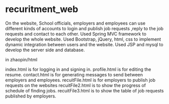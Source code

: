 # recuritment_web
On the website, School officials, employers and employees can use different kinds of accounts to login and publish job requests ,reply to the job requests and contact to each other.
Used Spring MVC framework to develop the whole website.
Used Bootstrap, jQuery, html, css to implement dynamic integration between users and the website.
Used JSP and mysql to develop the server side and database.

in zhaopin/html

index.html is for logging in and signing in.
profile.html is for editing the resume.
contact.html is for generating messages to send between employers and employees.
recuitFile.html is for employers to publish job requests on the websites
recuitFile2.html is to show the progress of schedule of finding jobs.
recuitFile3.html is to show the table of job requests published by employers.
